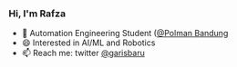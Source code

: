 ### Hi, I'm Rafza

- 🔭 Automation Engineering Student ([@Polman Bandung](https://polman-bandung.ac.id/)
- 😄 Interested in AI/ML and Robotics 
- 📫 Reach me: twitter [@garisbaru](https://twitter.com/garisbaru)
